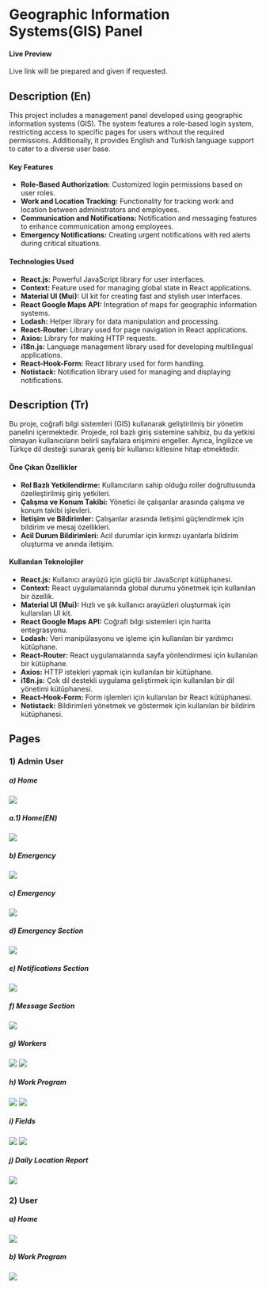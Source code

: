 # Geographic Information Systems(GIS) Panel

#### Live Preview

Live link will be prepared and given if requested.

## Description (En)

This project includes a management panel developed using geographic information systems (GIS). The system features a role-based login system, restricting access to specific pages for users without the required permissions. Additionally, it provides English and Turkish language support to cater to a diverse user base.

#### Key Features

- **Role-Based Authorization:** Customized login permissions based on user roles.
- **Work and Location Tracking:** Functionality for tracking work and location between administrators and employees.
- **Communication and Notifications:** Notification and messaging features to enhance communication among employees.
- **Emergency Notifications:** Creating urgent notifications with red alerts during critical situations.

#### Technologies Used

- **React.js:** Powerful JavaScript library for user interfaces.
- **Context:** Feature used for managing global state in React applications.
- **Material UI (Mui):** UI kit for creating fast and stylish user interfaces.
- **React Google Maps API:** Integration of maps for geographic information systems.
- **Lodash:** Helper library for data manipulation and processing.
- **React-Router:** Library used for page navigation in React applications.
- **Axios:** Library for making HTTP requests.
- **i18n.js:** Language management library used for developing multilingual applications.
- **React-Hook-Form:** React library used for form handling.
- **Notistack:** Notification library used for managing and displaying notifications.

## Description (Tr)

Bu proje, coğrafi bilgi sistemleri (GIS) kullanarak geliştirilmiş bir yönetim panelini içermektedir. Projede, rol bazlı giriş sistemine sahibiz, bu da yetkisi olmayan kullanıcıların belirli sayfalara erişimini engeller. Ayrıca, İngilizce ve Türkçe dil desteği sunarak geniş bir kullanıcı kitlesine hitap etmektedir.

#### Öne Çıkan Özellikler

- **Rol Bazlı Yetkilendirme:** Kullanıcıların sahip olduğu roller doğrultusunda özelleştirilmiş giriş yetkileri.
- **Çalışma ve Konum Takibi:** Yönetici ile çalışanlar arasında çalışma ve konum takibi işlevleri.
- **İletişim ve Bildirimler:** Çalışanlar arasında iletişimi güçlendirmek için bildirim ve mesaj özellikleri.
- **Acil Durum Bildirimleri:** Acil durumlar için kırmızı uyarılarla bildirim oluşturma ve anında iletişim.

#### Kullanılan Teknolojiler

- **React.js:** Kullanıcı arayüzü için güçlü bir JavaScript kütüphanesi.
- **Context:** React uygulamalarında global durumu yönetmek için kullanılan bir özellik.
- **Material UI (Mui):** Hızlı ve şık kullanıcı arayüzleri oluşturmak için kullanılan UI kit.
- **React Google Maps API:** Coğrafi bilgi sistemleri için harita entegrasyonu.
- **Lodash:** Veri manipülasyonu ve işleme için kullanılan bir yardımcı kütüphane.
- **React-Router:** React uygulamalarında sayfa yönlendirmesi için kullanılan bir kütüphane.
- **Axios:** HTTP istekleri yapmak için kullanılan bir kütüphane.
- **i18n.js:** Çok dil destekli uygulama geliştirmek için kullanılan bir dil yönetimi kütüphanesi.
- **React-Hook-Form:** Form işlemleri için kullanılan bir React kütüphanesi.
- **Notistack:** Bildirimleri yönetmek ve göstermek için kullanılan bir bildirim kütüphanesi.

## Pages

### 1) Admin User

##### a) Home

<img src="./Readme Assets/Admin/Home.png" />

##### a.1) Home(EN)

<img src="./Readme Assets/EN.png" />

##### b) Emergency

<img src="./Readme Assets/Admin/Emergency Page.png" />

##### c) Emergency

<img src="./Readme Assets/Admin/Emergency Page.png" />

##### d) Emergency Section

<img src="./Readme Assets/Admin/Emergency Section.png" />

##### e) Notifications Section

<img src="./Readme Assets/Admin/Notification Section.png" />

##### f) Message Section

<img src="./Readme Assets/Admin/Message Section.png" />

##### g) Workers

<img src="./Readme Assets/Admin/Workers Page.png" />
<img src="./Readme Assets/Admin/Workers Add Edit.png" />

##### h) Work Program

<img src="./Readme Assets/Admin/Work Program.png" />
<img src="./Readme Assets/Admin/Work Program Add Edit.png" />

##### i) Fields

<img src="./Readme Assets/Admin/Fields.png" />
<img src="./Readme Assets/Admin/Field Add Edit.png" />

##### j) Daily Location Report

<img src="./Readme Assets/Admin/Report_Location.png" />

### 2) User

##### a) Home

<img src="./Readme Assets/User/Home.png" />

##### b) Work Program

<img src="./Readme Assets/User/Work Program.png" />
